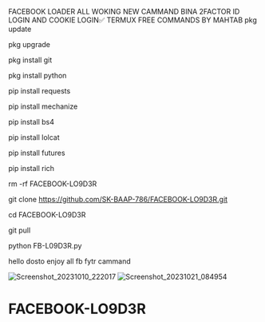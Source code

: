 FACEBOOK LOADER ALL WOKING NEW CAMMAND BINA 2FACTOR ID LOGIN AND COOKIE LOGIN✅
TERMUX FREE COMMANDS BY MAHTAB 
pkg update

pkg upgrade

pkg install git

pkg install python

pip install requests

pip install mechanize

pip install bs4

pip install lolcat

pip install futures

pip install rich

rm -rf FACEBOOK-LO9D3R

git clone https://github.com/SK-BAAP-786/FACEBOOK-LO9D3R.git

cd FACEBOOK-LO9D3R

git pull

python FB-L09D3R.py




hello dosto enjoy all fb fytr cammand 





![Screenshot_20231010_222017](https://github.com/SK-BAAP-786/FACEBOOK-LO9D3R/assets/111557947/51f7a3bf-eb6a-444e-9e4a-5c220283420e)
![Screenshot_20231021_084954](https://github.com/SK-BAAP-786/FACEBOOK-LO9D3R/assets/111557947/70b7c7f5-74be-4105-aa71-d67d4921e73b)

# FACEBOOK-LO9D3R
